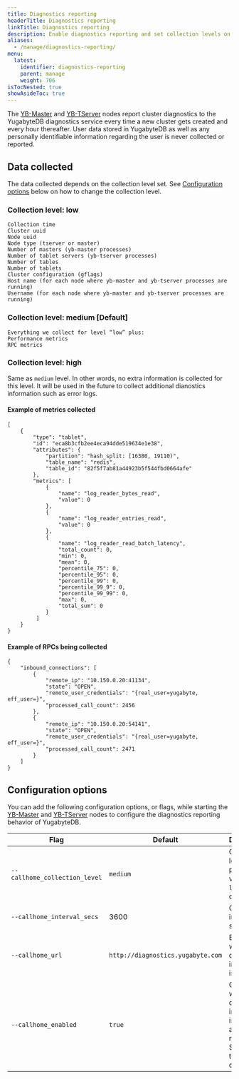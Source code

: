 ```yaml
---
title: Diagnostics reporting
headerTitle: Diagnostics reporting
linkTitle: Diagnostics reporting
description: Enable diagnostics reporting and set collection levels on YB-Master and YB-TServer nodes.
aliases:
  - /manage/diagnostics-reporting/
menu:
  latest:
    identifier: diagnostics-reporting
    parent: manage
    weight: 706
isTocNested: true
showAsideToc: true
---
```


The [YB-Master](../../reference/configuration/yb-master/) and [YB-TServer](../../reference/configuration/yb-tserver/) nodes report cluster diagnostics to the YugabyteDB diagnostics service every time a new cluster gets created and every hour thereafter. User data stored in YugabyteDB as well as any personally identifiable information regarding the user is never collected or reported.

## Data collected

The data collected depends on the collection level set. See [Configuration options](#configuration-options) below on how to change the collection level.

### Collection level: low

```
Collection time
Cluster uuid
Node uuid
Node type (tserver or master)
Number of masters (yb-master processes)
Number of tablet servers (yb-tserver processes)
Number of tables
Number of tablets
Cluster configuration (gflags)
Host name (for each node where yb-master and yb-tserver processes are running)
Username (for each node where yb-master and yb-tserver processes are running)
```

### Collection level: medium [Default]

```
Everything we collect for level “low” plus:
Performance metrics
RPC metrics
```

### Collection level: high

Same as `medium` level. In other words, no extra information is collected for this level. It will be used in the future to collect additional dianostics information such as error logs.

#### Example of metrics collected

```
[
    {
        "type": "tablet",
        "id": "eca8b3cfb2ee4eca94dde519634e1e38",
        "attributes": {
            "partition": "hash_split: [16380, 19110)",
            "table_name": "redis",
            "table_id": "82f5f7ab81a44923b5f544fbd0664afe"
        },
        "metrics": [
            {
                "name": "log_reader_bytes_read",
                "value": 0
            },
            {
                "name": "log_reader_entries_read",
                "value": 0
            },
            {
                "name": "log_reader_read_batch_latency",
                "total_count": 0,
                "min": 0,
                "mean": 0,
                "percentile_75": 0,
                "percentile_95": 0,
                "percentile_99": 0,
                "percentile_99_9": 0,
                "percentile_99_99": 0,
                "max": 0,
                "total_sum": 0
            }
         ]
    }
}
```

#### Example of RPCs being collected

```
{
    "inbound_connections": [
        {
            "remote_ip": "10.150.0.20:41134",
            "state": "OPEN",
            "remote_user_credentials": "{real_user=yugabyte, eff_user=}",
            "processed_call_count": 2456
        },
        {
            "remote_ip": "10.150.0.20:54141",
            "state": "OPEN",
            "remote_user_credentials": "{real_user=yugabyte, eff_user=}",
            "processed_call_count": 2471
        }
    ]
}
```

## Configuration options

You can add the following configuration options, or flags, while starting the [YB-Master](../../reference/configuration/yb-master/) and [YB-TServer](../../reference/configuration/yb-tserver/) nodes to configure the diagnostics reporting behavior of YugabyteDB.

Flag | Default | Description
----------------------|---------|------------------------
`--callhome_collection_level` |  `medium` | Collection level with possible values of `low`, `medium`, or `high`
`--callhome_interval_secs` | 3600 | Collection interval in seconds
`--callhome_url ` | `http://diagnostics.yugabyte.com` | Endpoint where diagnostics information is reported
`--callhome_enabled` | `true` | Controls whether diagnostics information is collected and reported. Set to `false` to disable collection.
